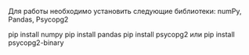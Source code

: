 Для работы необходимо установить следующие библиотеки: numPy, Pandas, Psycopg2

pip install numpy
pip install pandas
pip install psycopg2 или pip install psycopg2-binary
